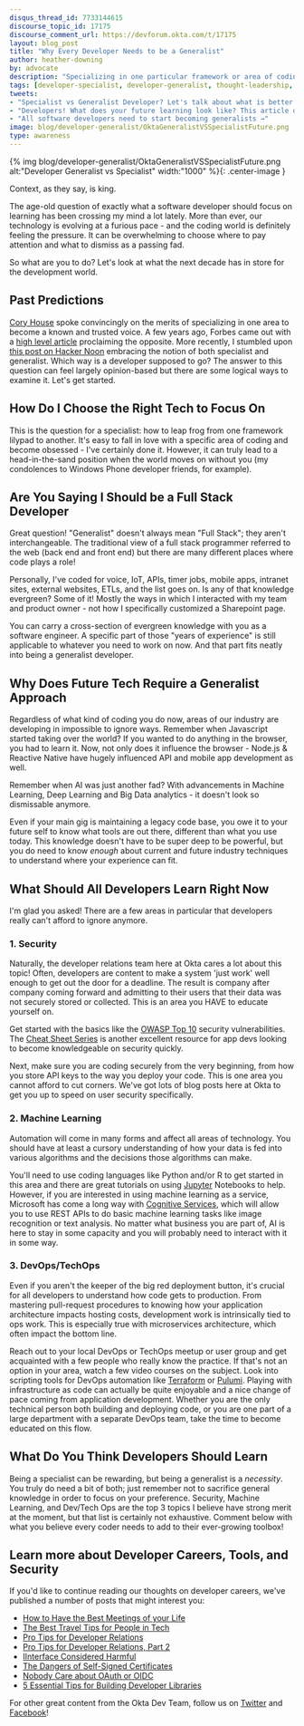 ```yaml
---
disqus_thread_id: 7733144615
discourse_topic_id: 17175
discourse_comment_url: https://devforum.okta.com/t/17175
layout: blog_post
title: "Why Every Developer Needs to be a Generalist"
author: heather-downing
by: advocate
description: "Specializing in one particular framework or area of coding may catapult you initially, but won't be sustainable in the long term. Learn why you should broaden your knowledge base in this article."
tags: [developer-specialist, developer-generalist, thought-leadership, future, developer-architecture, machine-learning, devops, security]
tweets:
- "Specialist vs Generalist Developer? Let's talk about what is better! →"
- "Developers! What does your future learning look like? This article discusses →"
- "All software developers need to start becoming generalists →"
image: blog/developer-generalist/OktaGeneralistVSSpecialistFuture.png
type: awareness
---
```

{% img blog/developer-generalist/OktaGeneralistVSSpecialistFuture.png alt:"Developer Generalist vs Specialist" width:"1000" %}{: .center-image }

Context, as they say, is king.

The age-old question of exactly what a software developer should focus on learning has been crossing my mind a lot lately. More than ever, our technology is evolving at a furious pace - and the coding world is definitely feeling the pressure. It can be overwhelming to choose where to pay attention and what to dismiss as a passing fad.

So what are you to do? Let's look at what the next decade has in store for the development world.

## Past Predictions

[Cory House](https://twitter.com/housecor) spoke convincingly on the merits of specializing in one area to become a known and trusted voice. A few years ago, Forbes came out with a [high level article](https://www.forbes.com/sites/meghancasserly/2012/07/10/the-secret-power-of-the-generalist-and-how-theyll-rule-the-future) proclaiming the opposite. More recently, I stumbled upon [this post on Hacker Noon](https://hackernoon.com/should-i-be-a-specialist-or-generalist-both-f0dc6996345c) embracing the notion of both specialist and generalist. Which way is a developer supposed to go? The answer to this question can feel largely opinion-based but there are some logical ways to examine it. Let's get started.

## How Do I Choose the Right Tech to Focus On

This is the question for a specialist: how to leap frog from one framework lilypad to another. It's easy to fall in love with a specific area of coding and become obsessed - I've certainly done it. However, it can truly lead to a head-in-the-sand position when the world moves on without you (my condolences to Windows Phone developer friends, for example).

## Are You Saying I Should be a Full Stack Developer

Great question! "Generalist" doesn't always mean "Full Stack"; they aren't interchangeable. The traditional view of a full stack programmer referred to the web (back end and front end) but there are many different places where code plays a role!

Personally, I've coded for voice, IoT, APIs, timer jobs, mobile apps, intranet sites, external websites, ETLs, and the list goes on. Is any of that knowledge evergreen? Some of it! Mostly the ways in which I interacted with my team and product owner - not how I specifically customized a Sharepoint page.

You can carry a cross-section of evergreen knowledge with you as a software engineer. A specific part of those "years of experience" is still applicable to whatever you need to work on now. And that part fits neatly into being a generalist developer.

## Why Does Future Tech Require a Generalist Approach

Regardless of what kind of coding you do now, areas of our industry are developing in impossible to ignore ways. Remember when Javascript started taking over the world? If you wanted to do anything in the browser, you had to learn it. Now, not only does it influence the browser - Node.js & Reactive Native have hugely influenced API and mobile app development as well.

Remember when AI was just another fad? With advancements in Machine Learning, Deep Learning and Big Data analytics - it doesn't look so dismissable anymore.

Even if your main gig is maintaining a legacy code base, you owe it to your future self to know what tools are out there, different than what you use today. This knowledge doesn't have to be super deep to be powerful, but you do need to know _enough_ about current and future industry techniques to understand where your experience can fit.

## What Should All Developers Learn Right Now

I'm glad you asked! There are a few areas in particular that developers really can't afford to ignore anymore.

### 1. Security

Naturally, the developer relations team here at Okta cares a lot about this topic! Often, developers are content to make a system 'just work' well enough to get out the door for a deadline. The result is company after company coming forward and admitting to their users that their data was not securely stored or collected. This is an area you HAVE to educate yourself on.

Get started with the basics like the [OWASP Top 10](https://www.owasp.org/index.php/Category:OWASP_Top_Ten_Project) security vulnerabilities. The [Cheat Sheet Series](https://cheatsheetseries.owasp.org) is another excellent resource for app devs looking to become knowledgeable on security quickly.

Next, make sure you are coding securely from the very beginning, from how you store API keys to the way you deploy your code. This is one area you cannot afford to cut corners. We've got lots of blog posts here at Okta to get you up to speed on user security specifically.

### 2. Machine Learning

Automation will come in many forms and affect all areas of technology. You should have at least a cursory understanding of how your data is fed into various algorithms and the decisions those algorithms can make.

You'll need to use coding languages like Python and/or R to get started in this area and there are great tutorials on using [Jupyter](https://jupyter.org/) Notebooks to help. However, if you are interested in using machine learning as a service, Microsoft has come a long way with [Cognitive Services](https://azure.microsoft.com/en-us/services/cognitive-services/), which will allow you to use REST APIs to do basic machine learning tasks like image recognition or text analysis. No matter what business you are part of, AI is here to stay in some capacity and you will probably need to interact with it in some way.

### 3. DevOps/TechOps

Even if you aren't the keeper of the big red deployment button, it's crucial for all developers to understand how code gets to production. From mastering pull-request procedures to knowing how your application architecture impacts hosting costs, development work is intrinsically tied to ops work. This is especially true with microservices architecture, which often impact the bottom line.

Reach out to your local DevOps or TechOps meetup or user group and get acquainted with a few people who really know the practice. If that's not an option in your area, watch a few video courses on the subject. Look into scripting tools  for DevOps automation like [Terraform](https://www.terraform.io/) or [Pulumi](https://www.pulumi.com/). Playing with infrastructure as code can actually be quite enjoyable and a nice change of pace coming from application development. Whether you are the only technical person both building and deploying code, or you are one part of a large department with a separate DevOps team, take the time to become educated on this flow.

## What Do You Think Developers Should Learn

Being a specialist can be rewarding, but being a generalist is a *necessity*. You truly do need a bit of both; just remember not to sacrifice general knowledge in order to focus on your preference. Security, Machine Learning, and Dev/Tech Ops are the top 3 topics I believe have strong merit at the moment, but that list is certainly not exhaustive. Comment below with what you believe every coder needs to add to their ever-growing toolbox!

## Learn more about Developer Careers, Tools, and Security

If you'd like to continue reading our thoughts on developer careers, we've published a number of posts that might interest you:

* [How to Have the Best Meetings of your Life](/blog/2019/07/24/how-to-have-the-best-meetings)
* [The Best Travel Tips for People in Tech](/blog/2019/08/29/the-best-travel-tips-for-people-in-tech)
* [Pro Tips for Developer Relations](/blog/2019/01/28/developer-relations-pro-tips)
* [Pro Tips for Developer Relations, Part 2](/blog/2019/04/30/developer-relations-pro-tips-2)
* [IInterface Considered Harmful](/blog/2019/06/25/iinterface-considered-harmful)
* [The Dangers of Self-Signed Certificates](/blog/2019/10/23/dangers-of-self-signed-certs)
* [Nobody Care about OAuth or OIDC](/blog/2019/01/23/nobody-cares-about-oauth-or-openid-connect)
* [5 Essential Tips for Building Developer Libraries](/blog/2019/06/10/five-essential-tips-for-building-developer-libraries)

For other great content from the Okta Dev Team, follow us on [Twitter](https://twitter.com/oktadev) and [Facebook](https://www.facebook.com/oktadevelopers)!
